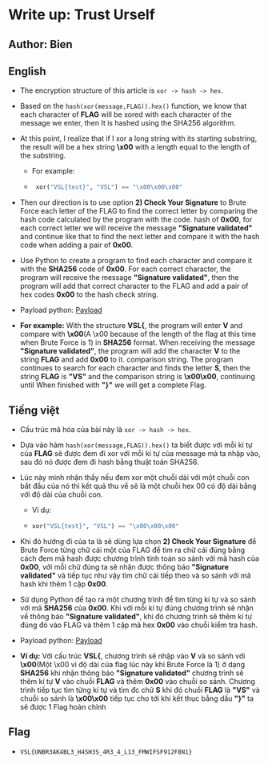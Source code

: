 # Write up: Trust Urself

## Author: Bien

## English

- The encryption structure of this article is `xor -> hash -> hex`.
- Based on the `hash(xor(message,FLAG)).hex()` function, we know that each character of **FLAG** will be xored with each character of the message we enter, then It is hashed using the SHA256 algorithm.
- At this point, I realize that if I xor a long string with its starting substring, the result will be a hex string **\x00** with a length equal to the length of the substring.

  - For example:

  - ```python
     xor("VSL{test}", "VSL") == "\x00\x00\x00"
     ```

- Then our direction is to use option **2) Check Your Signature** to Brute Force each letter of the FLAG to find the correct letter by comparing the hash code calculated by the program with the code. hash of **0x00**, for each correct letter we will receive the message **"Signature validated"** and continue like that to find the next letter and compare it with the hash code when adding a pair of **0x00**.
- Use Python to create a program to find each character and compare it with the **SHA256** code of **0x00**. For each correct character, the program will receive the message **"Signature validated"**, then the program will add that correct character to the FLAG and add a pair of hex codes **0x00** to the hash check string.
- Payload python: [Payload](./solve.py)
- **For example:** With the structure **VSL{**, the program will enter **V** and compare with **\x00**(A \x00 because of the length of the flag at this time when Brute Force is 1) in **SHA256** format. When receiving the message **"Signature validated"**, the program will add the character **V** to the string **FLAG** and add **0x00** to it. comparison string. The program continues to search for each character and finds the letter **S**, then the string **FLAG** is **"VS"** and the comparison string is **\x00\x00**, continuing until When finished with **"}"** we will get a complete Flag.

## Tiếng việt

- Cấu trúc mã hóa của bài này là `xor -> hash -> hex`.
- Dựa vào hàm `hash(xor(message,FLAG)).hex()` ta biết được với mỗi kí tự của **FLAG** sẽ được đem đi xor với mỗi kí tự của message mà ta nhập vào, sau đó nó được đem đi hash bằng thuật toán SHA256.
- Lúc này mình nhận thấy nếu đem xor một chuỗi dài với một chuỗi con bắt đầu của nó thì kết quả thu về sẽ là một chuỗi hex 00 có độ dài bằng với độ dài của chuỗi con.

  - Ví dụ:

  - ```python
    xor("VSL{test}", "VSL") == "\x00\x00\x00"
    ```

- Khi đó hướng đi của ta là sẽ dùng lựa chọn **2) Check Your Signature** để Brute Force từng chữ cái một của FLAG để tìm ra chữ cái đúng bằng cách đem mã hash được chương trình tính toán so sánh với mã hash của **0x00**, với mỗi chữ đúng ta sẽ nhận được thông báo **"Signature validated"** và tiếp tục như vậy tìm chữ cái tiếp theo và so sánh với mã hash khi thêm 1 cặp **0x00**.
- Sử dụng Python để tạo ra một chương trình để tìm từng kí tự và so sánh với mã **SHA256** của **0x00**. Khi với mỗi kí tự đúng chương trình sẽ nhận về thông báo **"Signature validated"**, khi đó chương trình sẽ thêm kí tự đúng đó vào FLAG và thêm 1 cặp mã hex **0x00** vào chuỗi kiểm tra hash.
- Payload python: [Payload](./solve.py)
- **Ví dụ:** Với cấu trúc **VSL{**, chương trình sẽ nhập vào **V** và so sánh với **\x00**(Một \x00 vì độ dài của flag lúc này khi Brute Force là 1) ở dạng **SHA256** khi nhận thông báo **"Signature validated"** chương trình sẽ thêm kí tự **V** vào chuỗi **FLAG** và thêm **0x00** vào chuỗi so sánh. Chương trình tiếp tục tìm từng kí tự và tìm đc chữ **S** khi đó chuối **FLAG** là **"VS"** và chuỗi so sánh là **\x00\x00**  tiếp tục cho tới khi kết thục bằng dấu **"}"** ta sẽ được 1 Flag hoàn chỉnh

## Flag

- `VSL{UNBR3AK4BL3_H4SH3S_4R3_4_L13_FMWIFSF912F8N1}`
